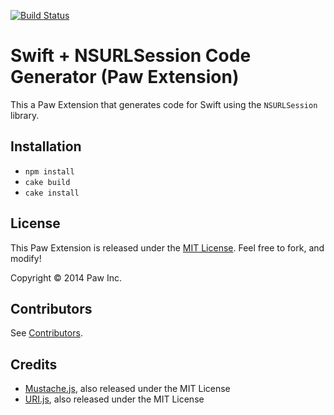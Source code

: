 [![Build Status](https://travis-ci.org/LuckyMarmot/Paw-SwiftNSURLSessionCodeGenerator.svg?branch=master)](https://travis-ci.org/LuckyMarmot/Paw-SwiftNSURLSessionCodeGenerator)

# Swift + NSURLSession Code Generator (Paw Extension)

This a Paw Extension that generates code for Swift using the `NSURLSession` library.

## Installation

* `npm install`
* `cake build`
* `cake install`

## License

This Paw Extension is released under the [MIT License](LICENSE). Feel free to fork, and modify!

Copyright © 2014 Paw Inc.

## Contributors

See [Contributors](https://github.com/LuckyMarmot/Paw-SwiftNSURLSessionCodeGenerator/graphs/contributors).

## Credits

* [Mustache.js](https://github.com/janl/mustache.js/), also released under the MIT License
* [URI.js](http://medialize.github.io/URI.js/), also released under the MIT License
